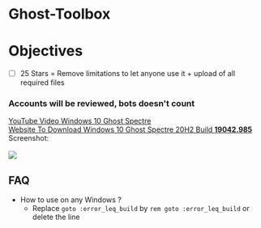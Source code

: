 # Ghost-Toolbox

# Objectives
- [ ] 25 Stars = Remove limitations to let anyone use it + upload of all required files

<h3>Accounts will be reviewed, bots doesn't count</h3>

[YouTube Video Windows 10 Ghost Spectre](https://www.youtube.com/watch?v=B-P1u2LmShc)<br>[Website To Download Windows 10 Ghost Spectre 20H2 Build <strong>19042.985</strong>](http://ghostspectre.the-ninja.jp/20H2.X64.html)<br>Screenshot:<br><br>![](https://i.imgur.com/z0kaYA4.png)

## FAQ

- How to use on any Windows ?
  - Replace `goto :error_leq_build` by `rem goto :error_leq_build` or delete the line
